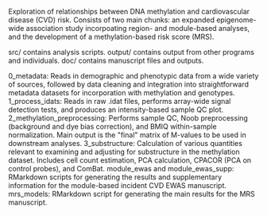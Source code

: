 Exploration of relationships between DNA methylation and cardiovascular disease (CVD) risk. Consists of two main chunks: an expanded epigenome-wide association study incorpoating region- and module-based analyses, and the development of a methylation-based risk score (MRS).

src/ contains analysis scripts.
output/ contains output from other programs and individuals.
doc/ contains manuscript files and outputs.

0_metadata: Reads in demographic and phenotypic data from a wide variety of sources, followed by data cleaning and integration into straightforward metadata datasets for incorporation with methylation and genotypes.
1_process_idats: Reads in raw .idat files, performs array-wide signal detection tests, and produces an intensity-based sample QC plot.
2_methylation_preprocessing: Performs sample QC, Noob preprocessing (background and dye bias correction), and BMIQ within-sample normalization. Main output is the "final" matrix of M-values to be used in downstream analyses.
3_substructure: Calculation of various quantities relevant to examining and adjusting for substructure in the methylation dataset. Includes cell count estimation, PCA calculation, CPACOR (PCA on control probes), and ComBat.
module_ewas and module_ewas_supp: RMarkdown scripts for generating the results and supplementary information for the module-based incident CVD EWAS manuscript.
mrs_models: RMarkdown script for generating the main results for the MRS manuscript.
